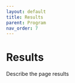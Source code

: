 ```yaml
---
layout: default
title: Results
parent: Program
nav_order: 7
---
```


# Results

Describe the page results
